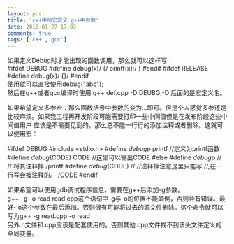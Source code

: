 ```yaml
---
layout: post
title: 'c++中的宏定义 g++中参数'
date: 2010-01-27 17:03
comments: true
tags: ['c++','gcc']
---
```


如果定义Debug时才能出现的函数调用，那么就可以这样写：  
#ifdef DEBUG #define debug(x)/ {/ printf(x);/ } #endif #ifdef RELEASE #define
debug(x)/ {}/ #endif  
使用就可以直接使用debug("abc");  
然后在g++或者gcc编译时使用 g++ def.cpp -D DEUBG,-D 后面的是宏定义名。

如果希望定义多参宏：那么函数括号中参数的变为...即可。但是个人感觉多参还是比较麻烦。如果我工程再开发阶段可能需要打印一些中间值但是在发布阶段这些中间值用户
应该是不需要见到的。那么总不能一行行的添加注释或者删除。这就可以使用宏：

#ifdef DEBUG #include <stdio.h> #define _debugp_ printf //定义为printf函数 #define
_debug_(CODE) CODE //这里可以输出CODE #else #define _debugp_ // // 将其注释掉 /printf
#define _debug_(CODE) // //注释掉注意这里只能写 //,在一行写会被注释的。 /CODE #endif

如果希望可以使用gdb调试程序信息，需要在g++后添加-g参数。  
g++ -g -o read read.cpp这个语句中-g与-o的位置不能颠倒，否则会有错误。最好-
o这个参数在最后添加。否则很有可能将过去的源文件删除。这个命令就可以写为g++ -g read.cpp -o read  
另外.h文件和.cpp应该是配套使用的。否则其他.cpp文件找不到该头文件定义的全局变量。

